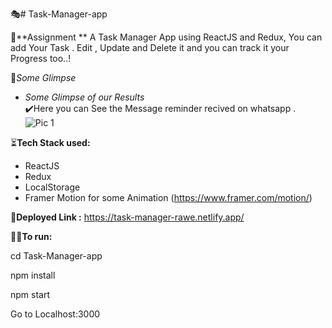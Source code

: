 🎭# Task-Manager-app

🎃**Assignment **
A Task Manager App using ReactJS and Redux, You can add Your Task . Edit , Update and Delete it and you can track it your Progress too..!


🚀*Some Glimpse*

- *Some Glimpse of our Results*<br>
✔️Here you can See the Message reminder recived on whatsapp .
![Pic 1](Preview/fullvid.gif)

⏳**Tech Stack used:**

* ReactJS
* Redux
* LocalStorage
* Framer Motion for some Animation (https://www.framer.com/motion/)

💎**Deployed Link :** https://task-manager-rawe.netlify.app/


🏃‍♀️**To run:**

cd Task-Manager-app

npm install

npm start

Go to Localhost:3000
